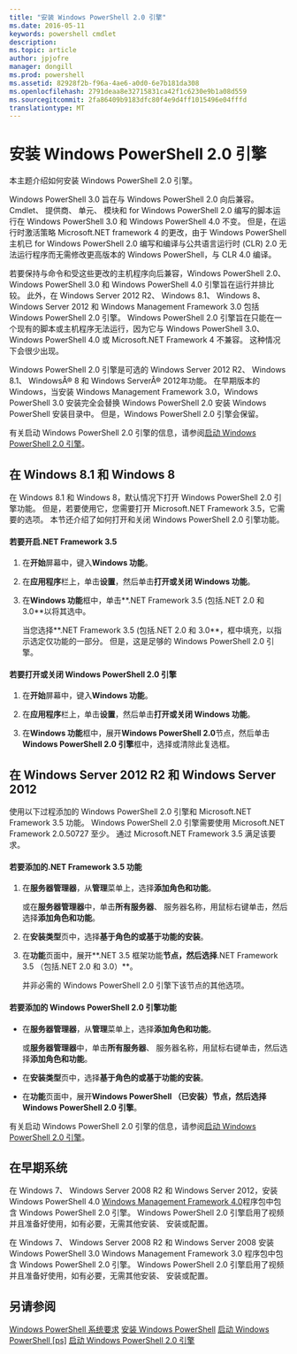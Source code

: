 ```yaml
---
title: "安装 Windows PowerShell 2.0 引擎"
ms.date: 2016-05-11
keywords: powershell cmdlet
description: 
ms.topic: article
author: jpjofre
manager: dongill
ms.prod: powershell
ms.assetid: 82928f2b-f96a-4ae6-a0d0-6e7b181da308
ms.openlocfilehash: 2791deaa8e32715831ca42f1c6230e9b1a08d559
ms.sourcegitcommit: 2fa86409b9183dfc80f4e9d4ff1015496e04fffd
translationtype: MT
---
```

# 安装 Windows PowerShell 2.0 引擎
本主题介绍如何安装 Windows PowerShell 2.0 引擎。

Windows PowerShell 3.0 旨在与 Windows PowerShell 2.0 向后兼容。 Cmdlet、 提供商、 单元、 模块和 for Windows PowerShell 2.0 编写的脚本运行在 Windows PowerShell 3.0 和 Windows PowerShell 4.0 不变。 但是，在运行时激活策略 Microsoft.NET framework 4 的更改，由于 Windows PowerShell 主机已 for Windows PowerShell 2.0 编写和编译与公共语言运行时 (CLR) 2.0 无法运行程序而无需修改更高版本的 Windows PowerShell，与 CLR 4.0 编译。

若要保持与命令和受这些更改的主机程序向后兼容，Windows PowerShell 2.0、 Windows PowerShell 3.0 和 Windows PowerShell 4.0 引擎旨在运行并排比较。 此外，在 Windows Server 2012 R2、 Windows 8.1、 Windows 8、 Windows Server 2012 和 Windows Management Framework 3.0 包括 Windows PowerShell 2.0 引擎。 Windows PowerShell 2.0 引擎旨在只能在一个现有的脚本或主机程序无法运行，因为它与 Windows PowerShell 3.0、 Windows PowerShell 4.0 或 Microsoft.NET Framework 4 不兼容。 这种情况下会很少出现。

Windows PowerShell 2.0 引擎是可选的 Windows Server 2012 R2、 Windows 8.1、 WindowsÂ® 8 和 Windows ServerÂ® 2012年功能。 在早期版本的 Windows，当安装 Windows Management Framework 3.0，Windows PowerShell 3.0 安装完全会替换 Windows PowerShell 2.0 安装 Windows PowerShell 安装目录中。 但是，Windows PowerShell 2.0 引擎会保留。

有关启动 Windows PowerShell 2.0 引擎的信息，请参阅[启动 Windows PowerShell 2.0 引擎](Starting-the-Windows-PowerShell-2.0-Engine.md)。

## 在 Windows 8.1 和 Windows 8
在 Windows 8.1 和 Windows 8，默认情况下打开 Windows PowerShell 2.0 引擎功能。 但是，若要使用它，您需要打开 Microsoft.NET Framework 3.5，它需要的选项。 本节还介绍了如何打开和关闭 Windows PowerShell 2.0 引擎功能。

#### 若要开启.NET Framework 3.5

1.  在**开始**屏幕中，键入**Windows 功能**。

2.  在**应用程序**栏上，单击**设置**，然后单击**打开或关闭 Windows 功能**。

3.  在**Windows 功能**框中，单击**.NET Framework 3.5 (包括.NET 2.0 和 3.0**以将其选中。

    当您选择**.NET Framework 3.5 (包括.NET 2.0 和 3.0**，框中填充，以指示选定仅功能的一部分。 但是，这是足够的 Windows PowerShell 2.0 引擎。

#### 若要打开或关闭 Windows PowerShell 2.0 引擎

1.  在**开始**屏幕中，键入**Windows 功能**。

2.  在**应用程序**栏上，单击**设置**，然后单击**打开或关闭 Windows 功能**。

3.  在**Windows 功能**框中，展开**Windows PowerShell 2.0**节点，然后单击**Windows PowerShell 2.0 引擎**框中，选择或清除此复选框。

## 在 Windows Server 2012 R2 和 Windows Server 2012
使用以下过程添加的 Windows PowerShell 2.0 引擎和 Microsoft.NET Framework 3.5 功能。 Windows PowerShell 2.0 引擎需要使用 Microsoft.NET Framework 2.0.50727 至少。 通过 Microsoft.NET Framework 3.5 满足该要求。

#### 若要添加的.NET Framework 3.5 功能

1.  在**服务器管理器**，从**管理**菜单上，选择**添加角色和功能**。

    或在**服务器管理器**中，单击**所有服务器**、 服务器名称，用鼠标右键单击，然后选择**添加角色和功能**。

2.  在**安装类型**页中，选择**基于角色的或基于功能的安装**。

3.  在**功能**页面中，展开**.NET 3.5 框架功能**节点，然后选择**.NET Framework 3.5 （包括.NET 2.0 和 3.0）**。

    并非必需的 Windows PowerShell 2.0 引擎下该节点的其他选项。

#### 若要添加的 Windows PowerShell 2.0 引擎功能

-   在**服务器管理器**，从**管理**菜单上，选择**添加角色和功能**。

    或**服务器管理器**中，单击**所有服务器**、 服务器名称，用鼠标右键单击，然后选择**添加角色和功能**。

-   在**安装类型**页中，选择**基于角色的或基于功能的安装**。

-   在**功能**页面中，展开**Windows PowerShell （已安装）**节点，然后选择**Windows PowerShell 2.0 引擎**。

有关启动 Windows PowerShell 2.0 引擎的信息，请参阅[启动 Windows PowerShell 2.0 引擎](Starting-the-Windows-PowerShell-2.0-Engine.md)。

## 在早期系统
在 Windows 7、 Windows Server 2008 R2 和 Windows Server 2012，安装 Windows PowerShell 4.0 [Windows Management Framework 4.0](http://go.microsoft.com/fwlink/?LinkID=293881)程序包中包含 Windows PowerShell 2.0 引擎。 Windows PowerShell 2.0 引擎启用了视频并且准备好使用，如有必要，无需其他安装、 安装或配置。

在 Windows 7、 Windows Server 2008 R2 和 Windows Server 2008 安装 Windows PowerShell 3.0 Windows Management Framework 3.0 程序包中包含 Windows PowerShell 2.0 引擎。 Windows PowerShell 2.0 引擎启用了视频并且准备好使用，如有必要，无需其他安装、 安装或配置。

## 另请参阅
[Windows PowerShell 系统要求](Windows-PowerShell-System-Requirements.md)
[安装 Windows PowerShell](Installing-Windows-PowerShell.md)
[启动 Windows PowerShell [ps]](https://technet.microsoft.com/en-us/library/8ec8c2d7-8e7c-4722-a3d2-498fe5739a8e)
[启动 Windows PowerShell 2.0 引擎](Starting-the-Windows-PowerShell-2.0-Engine.md)

